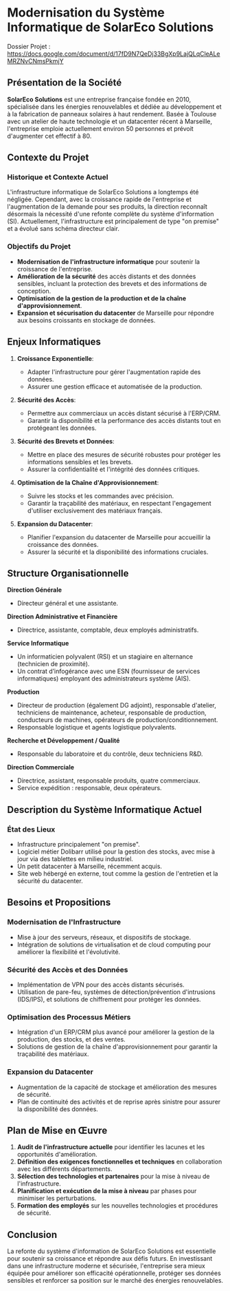 # Modernisation du Système Informatique de SolarEco Solutions

Dossier Projet : https://docs.google.com/document/d/17fD9N7QeDj33BgXp9LajQLqCleALeMRZNvCNmsPkmjY

## Présentation de la Société

**SolarEco Solutions** est une entreprise française fondée en 2010, spécialisée dans les énergies renouvelables et dédiée au développement et à la fabrication de panneaux solaires à haut rendement. Basée à Toulouse avec un atelier de haute technologie et un datacenter récent à Marseille, l'entreprise emploie actuellement environ 50 personnes et prévoit d'augmenter cet effectif à 80.

## Contexte du Projet

### Historique et Contexte Actuel

L'infrastructure informatique de SolarEco Solutions a longtemps été négligée. Cependant, avec la croissance rapide de l'entreprise et l'augmentation de la demande pour ses produits, la direction reconnaît désormais la nécessité d'une refonte complète du système d'information (SI). Actuellement, l'infrastructure est principalement de type "on premise" et a évolué sans schéma directeur clair.

### Objectifs du Projet

- **Modernisation de l'infrastructure informatique** pour soutenir la croissance de l'entreprise.
- **Amélioration de la sécurité** des accès distants et des données sensibles, incluant la protection des brevets et des informations de conception.
- **Optimisation de la gestion de la production et de la chaîne d'approvisionnement**.
- **Expansion et sécurisation du datacenter** de Marseille pour répondre aux besoins croissants en stockage de données.

## Enjeux Informatiques

1. **Croissance Exponentielle**:

   - Adapter l'infrastructure pour gérer l'augmentation rapide des données.
   - Assurer une gestion efficace et automatisée de la production.

2. **Sécurité des Accès**:

   - Permettre aux commerciaux un accès distant sécurisé à l'ERP/CRM.
   - Garantir la disponibilité et la performance des accès distants tout en protégeant les données.

3. **Sécurité des Brevets et Données**:

   - Mettre en place des mesures de sécurité robustes pour protéger les informations sensibles et les brevets.
   - Assurer la confidentialité et l'intégrité des données critiques.

4. **Optimisation de la Chaîne d'Approvisionnement**:

   - Suivre les stocks et les commandes avec précision.
   - Garantir la traçabilité des matériaux, en respectant l'engagement d'utiliser exclusivement des matériaux français.

5. **Expansion du Datacenter**:
   - Planifier l'expansion du datacenter de Marseille pour accueillir la croissance des données.
   - Assurer la sécurité et la disponibilité des informations cruciales.

## Structure Organisationnelle

**Direction Générale**

- Directeur général et une assistante.

**Direction Administrative et Financière**

- Directrice, assistante, comptable, deux employés administratifs.

**Service Informatique**

- Un informaticien polyvalent (RSI) et un stagiaire en alternance (technicien de proximité).
- Un contrat d’infogérance avec une ESN (fournisseur de services informatiques) employant des administrateurs système (AIS).

**Production**

- Directeur de production (également DG adjoint), responsable d'atelier, techniciens de maintenance, acheteur, responsable de production, conducteurs de machines, opérateurs de production/conditionnement.
- Responsable logistique et agents logistique polyvalents.

**Recherche et Développement / Qualité**

- Responsable du laboratoire et du contrôle, deux techniciens R&D.

**Direction Commerciale**

- Directrice, assistant, responsable produits, quatre commerciaux.
- Service expédition : responsable, deux opérateurs.

## Description du Système Informatique Actuel

### État des Lieux

- Infrastructure principalement "on premise".
- Logiciel métier Dolibarr utilisé pour la gestion des stocks, avec mise à jour via des tablettes en milieu industriel.
- Un petit datacenter à Marseille, récemment acquis.
- Site web hébergé en externe, tout comme la gestion de l'entretien et la sécurité du datacenter.

## Besoins et Propositions

### Modernisation de l'Infrastructure

- Mise à jour des serveurs, réseaux, et dispositifs de stockage.
- Intégration de solutions de virtualisation et de cloud computing pour améliorer la flexibilité et l'évolutivité.

### Sécurité des Accès et des Données

- Implémentation de VPN pour des accès distants sécurisés.
- Utilisation de pare-feu, systèmes de détection/prévention d'intrusions (IDS/IPS), et solutions de chiffrement pour protéger les données.

### Optimisation des Processus Métiers

- Intégration d'un ERP/CRM plus avancé pour améliorer la gestion de la production, des stocks, et des ventes.
- Solutions de gestion de la chaîne d'approvisionnement pour garantir la traçabilité des matériaux.

### Expansion du Datacenter

- Augmentation de la capacité de stockage et amélioration des mesures de sécurité.
- Plan de continuité des activités et de reprise après sinistre pour assurer la disponibilité des données.

## Plan de Mise en Œuvre

1. **Audit de l'infrastructure actuelle** pour identifier les lacunes et les opportunités d'amélioration.
2. **Définition des exigences fonctionnelles et techniques** en collaboration avec les différents départements.
3. **Sélection des technologies et partenaires** pour la mise à niveau de l'infrastructure.
4. **Planification et exécution de la mise à niveau** par phases pour minimiser les perturbations.
5. **Formation des employés** sur les nouvelles technologies et procédures de sécurité.

## Conclusion

La refonte du système d'information de SolarEco Solutions est essentielle pour soutenir sa croissance et répondre aux défis futurs. En investissant dans une infrastructure moderne et sécurisée, l'entreprise sera mieux équipée pour améliorer son efficacité opérationnelle, protéger ses données sensibles et renforcer sa position sur le marché des énergies renouvelables.
